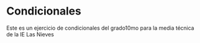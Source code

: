 # Condicionales
Este es un ejercicio de condicionales del grado10mo para la media técnica de la IE Las Nieves
